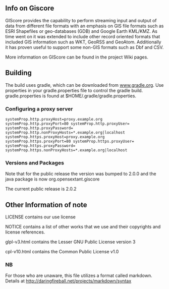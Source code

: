 ## Info on Giscore ##

GIScore provides the capability to perform streaming input and output of data from different 
file formats with an emphasis on GIS file formats such as ESRI Shapefiles or 
geo-databases (GDB) and Google Earth KML/KMZ. As time went on it was extended to include other 
record oriented formats that included GIS information such as WKT, GeoRSS and 
GeoAtom. Additionally it has proven useful to support some non-GIS formats such as Dbf and CSV.

More information on GIScore can be found in the project Wiki pages.

## Building ##

The build uses gradle, which can be downloaded from www.gradle.org. Use properties 
in your gradle.properties file to control the gradle build. gradle.properties is found at
$HOME/.gradle/gradle.properties.

### Configuring a proxy server ###

`
systemProp.http.proxyHost=proxy.example.org
systemProp.http.proxyPort=80
systemProp.http.proxyUser=
systemProp.http.proxyPassword=
systemProp.http.nonProxyHosts=*.example.org|localhost
systemProp.https.proxyHost=proxy.example.org
systemProp.https.proxyPort=80
systemProp.https.proxyUser=
systemProp.https.proxyPassword=
systemProp.https.nonProxyHosts=*.example.org|localhost
`

### Versions and Packages ###

Note that for the public release the version was bumped to 2.0.0 and the java package
is now org.opensextant.giscore

The current public release is 2.0.2

## Other Information of note ##

LICENSE contains our use license

NOTICE contains a list of other works that we use and their copyrights and license references.

glpl-v3.html contains the Lesser GNU Public License version 3

cpl-v10.html contains the Common Public License v1.0

### NB ###

For those who are unaware, this file utilizes a format called markdown. Details at http://daringfireball.net/projects/markdown/syntax
